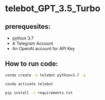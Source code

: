 # telebot_GPT_3.5_Turbo

## prerequesites:
- python 3.7
- A Telegram Account
- An OpenAI account for API Key

## How to run code:
```bash
conda create -n telebot python=3.7 -y
```

```bash
conda activate telebot
```

```bash
pip install -r requirements.txt
```